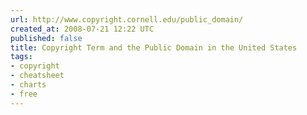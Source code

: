 ```yaml
---
url: http://www.copyright.cornell.edu/public_domain/
created_at: 2008-07-21 12:22 UTC
published: false
title: Copyright Term and the Public Domain in the United States
tags:
- copyright
- cheatsheet
- charts
- free
---
```



